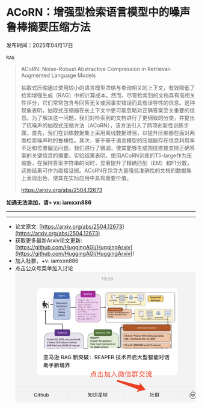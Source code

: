 # ACoRN：增强型检索语言模型中的噪声鲁棒摘要压缩方法
发布时间：2025年04月17日

`RAG`
> ACoRN: Noise-Robust Abstractive Compression in Retrieval-Augmented Language Models
>
> 抽取式压缩通过使用较小的语言模型浓缩与查询相关的上下文，有效降低了检索增强生成（RAG）中的计算成本。然而，尽管检索到的文档具有高相关性评分，它们常常包含与回答无关或因事实错误而具有误导性的信息。这种现象表明，抽取式压缩器在长上下文中更可能忽略对正确答案至关重要的信息。为了解决这一问题，我们对检索到的文档进行了更细致的分类，并提出了抗噪声的抽取式压缩方法（ACoRN），该方法引入了两项创新性训练步骤。首先，我们在训练数据集上采用离线数据增强，以提升压缩器在面对两类检索噪声时的鲁棒性。其次，鉴于基于语言模型的压缩器存在信息利用率不足和位置偏见问题，我们进行了微调，使其能够生成围绕直接支持正确答案的关键信息的摘要。实验结果表明，使用ACoRN训练的T5-large作为压缩器，在保持答案字符串的同时，显著提升了精确匹配（EM）和F1分数，这些结果可作为直接证据。ACoRN在包含大量降低准确性的文档的数据集上表现出色，使其在实际应用中具有重要价值。
>
> https://arxiv.org/abs/2504.12673

**如遇无法添加，请+ vx: iamxxn886**
<hr />


<hr />

- 论文原文: [https://arxiv.org/abs/2504.12673](https://arxiv.org/abs/2504.12673)
- 获取更多最新Arxiv论文更新: [https://github.com/HuggingAGI/HuggingArxiv](https://github.com/HuggingAGI/HuggingArxiv)!
- 加入社群，+v: iamxxn886
- 点击公众号菜单加入讨论
![](https://raw.githubusercontent.com/HuggingAGI/wx_assets/main/2024/07/31/1722434818326-94339e92-22f1-4472-9d27-fed232f70b5d.jpeg)